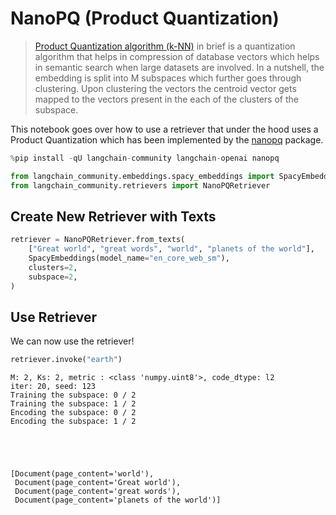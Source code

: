 # NanoPQ (Product Quantization)

>[Product Quantization algorithm (k-NN)](https://towardsdatascience.com/similarity-search-product-quantization-b2a1a6397701) in brief is a quantization algorithm that helps in compression of database vectors which helps in semantic search when large datasets are involved. In a nutshell, the embedding is split into M subspaces which further goes through clustering. Upon clustering the vectors the centroid vector gets mapped to the vectors present in the each of the clusters of the subspace. 

This notebook goes over how to use a retriever that under the hood uses a Product Quantization which has been implemented by the [nanopq](https://github.com/matsui528/nanopq) package.


```python
%pip install -qU langchain-community langchain-openai nanopq
```


```python
from langchain_community.embeddings.spacy_embeddings import SpacyEmbeddings
from langchain_community.retrievers import NanoPQRetriever
```

## Create New Retriever with Texts


```python
retriever = NanoPQRetriever.from_texts(
    ["Great world", "great words", "world", "planets of the world"],
    SpacyEmbeddings(model_name="en_core_web_sm"),
    clusters=2,
    subspace=2,
)
```

## Use Retriever

We can now use the retriever!


```python
retriever.invoke("earth")
```

    M: 2, Ks: 2, metric : <class 'numpy.uint8'>, code_dtype: l2
    iter: 20, seed: 123
    Training the subspace: 0 / 2
    Training the subspace: 1 / 2
    Encoding the subspace: 0 / 2
    Encoding the subspace: 1 / 2
    




    [Document(page_content='world'),
     Document(page_content='Great world'),
     Document(page_content='great words'),
     Document(page_content='planets of the world')]




```python

```
